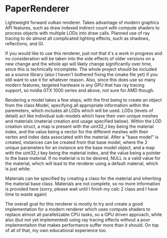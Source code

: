 # PaperRenderer
Lightweight forward vulkan renderer. Takes advantage of modern graphics API features, such as draw indexed indirect count with compute shaders to process objects with multiple LODs into draw calls. Planned use of ray tracing to do almost all complicated lighting effects, such as shadows, reflections, and GI.

If you would like to use this renderer, just not that it's a work in progress and no consideration will be taken into the side effects of older versions on a new change and the whole api will likely change significantly over time, since this is technically incomplete. The whole project should be included as a source library (also I haven't bothered fixing the cmake file yet) if you still want to use it for whatever reason. Also, since this does use so many modern features, targeted hardware is any GPU that has ray tracing support, so nvidia GTX 1000 series and above, not sure for AMD though.

Rendering a model takes a few steps, with the first being to create an object from the class Model, specifying all appropriate information within the paremeters, which includes all LODs which will be used. LODs (levels of detail) act like individual sub-models which have their own unique meshes and materials (material creation and usage specified below). Within the LOD creation struct, a map is present with the uint32_t key being the material index, and the value being a vector for the different meshes with their vertex and index data associated with the material. After a "base model" is created, instances can be created from that base model, where the 2 unique parameters for an instance are the base model object, and a map with the uint32_t key being the material index, and the value being a pointer to the base material. If no material is to be desired, NULL is a valid value for the material, which will lead to the renderer using a default material, which is just white.

Materials can be specified by creating a class for the material and inheriting the material base class. Materials are not complete, so no more information is provided here (sorry, please wait until I finish my calc 2 class and I have time to waste again)

The overall goal for this renderer is mostly to try and create a good implementation for a modern renderer which uses compute shaders to replace almost all parallelizable CPU tasks, so a GPU driven approach, while also (but not yet implemented) using ray tracing effects without a poor implementaiton that makes performance suffer more than it should. On top of all of that, my own educational experience too.
